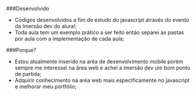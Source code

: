 ###Desenvolvido
- Códigos desenvolvidos a fim de estudo do javascript através do evento da Imersão dev do alura!;
- Toda aula tem um exemplo prático a ser feito então separei as pastas por aula com a implementação de cada aula;

###Porque?
- Estou atualmente inserido na aréa de desenvolvimento mobile porém sempre me interessei na área web e achei a imersão dev um bom ponto de partida;
- Adquirir conhecimento na aréa web mais especificamente no javascript e melhorar meu portfólio;
